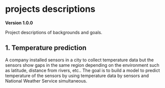 # projects descriptions

**Version 1.0.0**

Project descriptions of backgrounds and goals. 

## 1. Temperature prediction

A company installed sensors in a city to collect temperature data but the sensors show gaps in the same region depending on the environment such as latitude, distance from rivers, etc.. The goal is to build a model to predict temperature of the sensors by using temperature data by sensors and National Weather Service simultaneous. 

